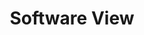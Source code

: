 ---
layout: default
title: Software View
parent: Fleet Tables
grand_parent: GUI
nav_order: 4
permalink: /gui/fleet-tables/software-view
---